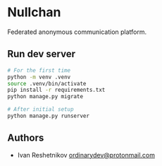 # Nullchan

Federated anonymous communication platform.

## Run dev server
```bash
# For the first time
python -m venv .venv
source .venv/bin/activate
pip install -r requirements.txt
python manage.py migrate

# After initial setup
python manage.py runserver
```

## Authors
- Ivan Reshetnikov <ordinarydev@protonmail.com>

